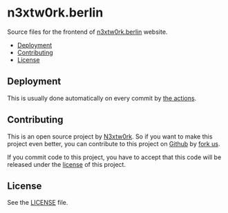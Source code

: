 # n3xtw0rk.berlin

Source files for the frontend of [n3xtw0rk.berlin](https://n3xtw0rk.berlin) website.

* [Deployment](#Deployment)
* [Contributing](#contributing)
* [License](#license)

## Deployment

This is usually done automatically on every commit by [the actions](https://github.com/n3xtw0rk/n3xtw0rk.berlin/actions/).

## Contributing

This is an open source project by [N3xtw0rk](https://n3xtw0rk.berlin).
So if you want to make this project even better, you can contribute to this project on [Github](https://github.com/n3xtw0rk/n3xtw0rk.berlin)
by [fork us](https://github.com/n3xtw0rk/n3xtw0rk.berlin/fork).

If you commit code to this project, you have to accept that this code will be released under the [license](#license) of this project.

## License

See the [LICENSE](LICENSE) file.
